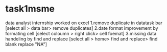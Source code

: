 # task1msme
data analyst internship
worked on excel 1.remove duplicate in datatask bar [select all > data bar> remove duplicates]
2.date format improvement by formating cell [select coloumn > right click> cell foemat]
3.missing data handeling by find and replace [select all > home> find and replace> find blank replace "NA"]
